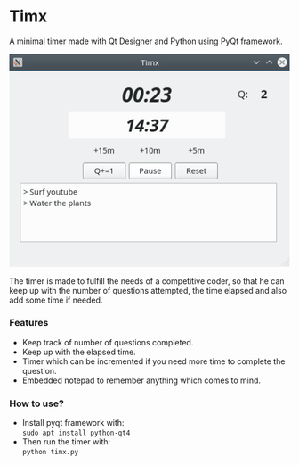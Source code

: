 # Timx
A minimal timer made with Qt Designer and Python using PyQt framework.  

![alt tag](https://github.com/subtleseeker/Timx/blob/master/ss.png) 

The timer is made to fulfill the needs of a competitive coder, so that he can keep up with the number of questions attempted,  the time elapsed and also add some time if needed.  

### Features
* Keep track of number of questions completed.
* Keep up with the elapsed time.
* Timer which can be incremented if you need more time to complete the question.
* Embedded notepad to remember anything which comes to mind.

### How to use?
* Install pyqt framework with:  
`sudo apt install python-qt4`
* Then run the timer with:  
`python timx.py`

